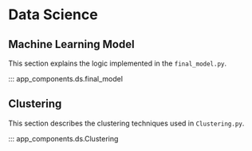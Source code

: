 # Data Science 

## Machine Learning Model
This section explains the logic implemented in the `final_model.py`.

::: app_components.ds.final_model

## Clustering
This section describes the clustering techniques used in `Clustering.py`.

::: app_components.ds.Clustering

